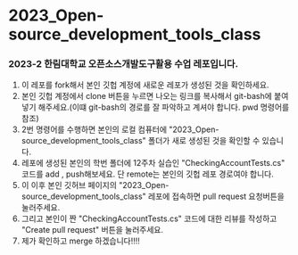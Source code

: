 # 2023_Open-source_development_tools_class

### 2023-2 한림대학교 오픈소스개발도구활용 수업 레포입니다.
1. 이 레포를 fork해서 본인 깃헙 계정에 새로운 레포가 생성된 것을 확인하세요.
2. 본인 깃헙 계정에서 clone 버튼을 누르면 나오는 링크를 복사해서 git-bash에 붙여 넣기 해주세요.(이떄 git-bash의 경로를 잘 파악하고 계셔야 합니다. pwd 명령어를 참조)
3. 2번 명령어를 수행하면 본인의 로컬 컴퓨터에 "2023_Open-source_development_tools_class" 폴더가 새로 생성된 것을 확인할 수 있습니다.
4. 레포에 생성된 본인의 학번 폴더에 12주차 실습인 "CheckingAccountTests.cs" 코드를 add , push해보세요. 단 remote는 본인의 깃헙 레포 경로여야 합니다.
5. 이 이후 본인 깃허브 페이지의  "2023_Open-source_development_tools_class" 레포에 접속하면 pull request 요청버튼을 눌러주세요.
6. 그리고 본인이 짠  "CheckingAccountTests.cs" 코드에 대한 리뷰를 작성하고 "Create pull request" 버튼을 눌러주세요.
7. 제가 확인하고 merge 하겠습니다!!!!

